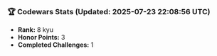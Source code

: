 ### 🏆 Codewars Stats (Updated: 2025-07-23 22:08:56 UTC)

- **Rank:** 8 kyu
- **Honor Points:** 3
- **Completed Challenges:** 1
